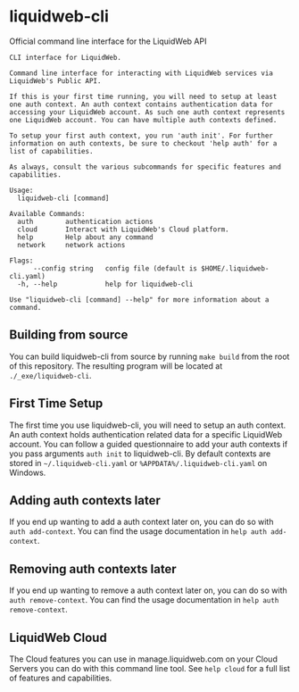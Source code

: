 # liquidweb-cli
Official command line interface for the LiquidWeb API
```
CLI interface for LiquidWeb.

Command line interface for interacting with LiquidWeb services via
LiquidWeb's Public API.

If this is your first time running, you will need to setup at least
one auth context. An auth context contains authentication data for
accessing your LiquidWeb account. As such one auth context represents
one LiquidWeb account. You can have multiple auth contexts defined.

To setup your first auth context, you run 'auth init'. For further
information on auth contexts, be sure to checkout 'help auth' for a
list of capabilities.

As always, consult the various subcommands for specific features and
capabilities.

Usage:
  liquidweb-cli [command]

Available Commands:
  auth        authentication actions
  cloud       Interact with LiquidWeb's Cloud platform.
  help        Help about any command
  network     network actions

Flags:
      --config string   config file (default is $HOME/.liquidweb-cli.yaml)
  -h, --help            help for liquidweb-cli

Use "liquidweb-cli [command] --help" for more information about a command.
```
## Building from source

You can build liquidweb-cli from source by running `make build` from the root of this repository. The resulting program will be located at `./_exe/liquidweb-cli`.

## First Time Setup
The first time you use liquidweb-cli, you will need to setup an auth context. An auth context holds authentication related data for a specific LiquidWeb account. You can follow a guided questionnaire to add your auth contexts if you pass arguments `auth init` to liquidweb-cli. By default contexts are stored in `~/.liquidweb-cli.yaml` or `%APPDATA%/.liquidweb-cli.yaml` on Windows.

## Adding auth contexts later
If you end up wanting to add a auth context later on, you can do so with `auth add-context`. You can find the usage documentation in `help auth add-context`.

## Removing auth contexts later
If you end up wanting to remove a auth context later on, you can do so with `auth remove-context`. You can find the usage documentation in `help auth remove-context`.

## LiquidWeb Cloud
The Cloud features you can use in manage.liquidweb.com on your Cloud Servers you can do with this command line tool. See `help cloud` for a full list of features and capabilities.
